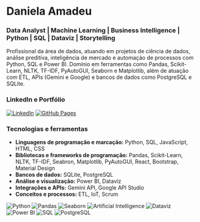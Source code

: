 # Daniela Amadeu
### Data Analyst | Machine Learning | Business Intelligence | Python | SQL | Dataviz | Storytelling

Profissional da área de dados, atuando em projetos de ciência de dados, análise preditiva, inteligência de mercado e automação de processos com Python, SQL e Power BI.
Domínio em ferramentas como Pandas, Scikit-Learn, NLTK, TF-IDF, PyAutoGUI, Seaborn e Matplotlib, além de atuação com ETL, APIs (Gemini e Google) e bancos de dados como PostgreSQL e SQLite.

### LinkedIn e Portfólio
[![LinkedIn](https://img.shields.io/badge/LinkedIn-0077B5?style=flat&logo=linkedin)](https://www.linkedin.com/in/daniela-amadeu/)
[![GitHub Pages](https://img.shields.io/badge/Portfolio-222222?style=flat&logo=github)](https://daniamadev.github.io/amadev.github.io/)

### Tecnologias e ferramentas

- **Linguagens de programação e marcação:** Python, SQL, JavaScript, HTML, CSS
- **Bibliotecas e frameworks de programação:** Pandas, Scikit-Learn, NLTK, TF-IDF, Seabron, Matplotlib, PyAutoGUI, React, Bootstrap, Material Design
- **Bancos de dados:** SQLite, PostgreSQL
- **Análise e visualização:** Power BI, Dataviz
- **Integrações e APIs:** Gemini API, Google API Studio
- **Conceitos e processos:** ETL, IoT, Scrum

![Python](https://img.shields.io/badge/Python-3776AB?style=flat&logo=python&logoColor=white)
![Pandas](https://img.shields.io/badge/Pandas-150458?style=flat&logo=pandas&logoColor=white)
![Seaborn](https://img.shields.io/badge/Seaborn-2596BE?style=flat&logo=seaborn&logoColor=white)
![Artificial Intelligence](https://img.shields.io/badge/Artificial_Intelligence-FF6F00?style=flat&logo=ai&logoColor=white)
![Dataviz](https://img.shields.io/badge/Data_Visualization-3D9BE9?style=flat&logo=databricks&logoColor=white)
![Power BI](https://img.shields.io/badge/Power_BI-F2C811?style=flat&logo=powerbi&logoColor=black)
![SQL](https://img.shields.io/badge/SQL-4479A1?style=flat&logo=postgresql&logoColor=white)
![PostgreSQL](https://img.shields.io/badge/PostgreSQL-4169E1?style=flat&logo=postgresql&logoColor=white)

